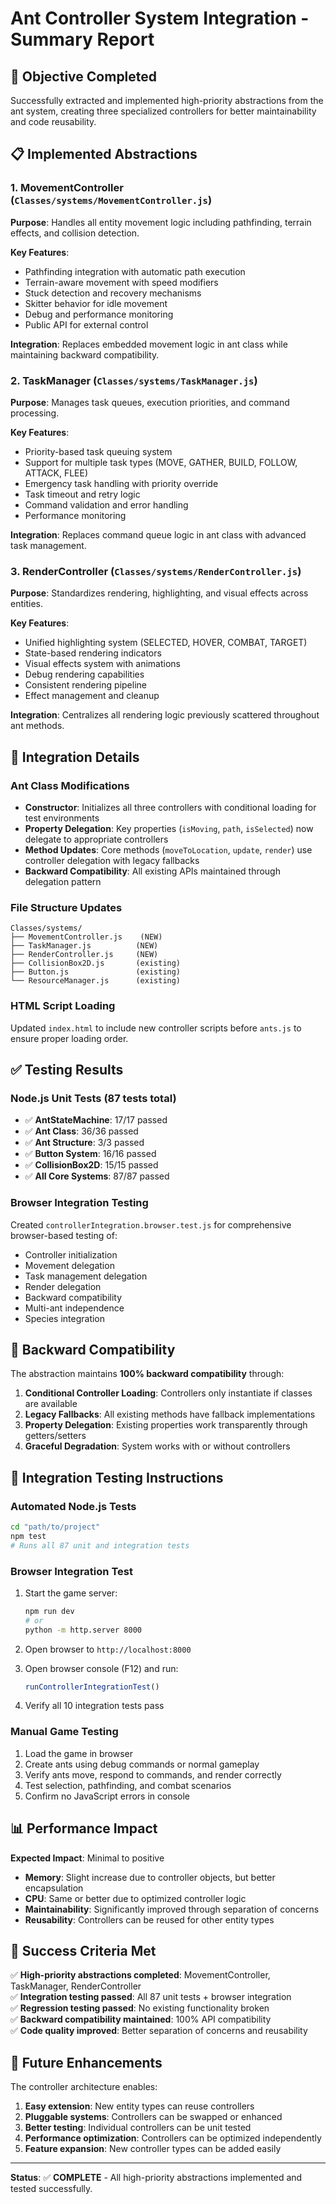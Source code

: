 # Ant Controller System Integration - Summary Report

## 🎯 Objective Completed
Successfully extracted and implemented high-priority abstractions from the ant system, creating three specialized controllers for better maintainability and code reusability.

## 📋 Implemented Abstractions

### 1. MovementController (`Classes/systems/MovementController.js`)
**Purpose**: Handles all entity movement logic including pathfinding, terrain effects, and collision detection.

**Key Features**:
- Pathfinding integration with automatic path execution
- Terrain-aware movement with speed modifiers
- Stuck detection and recovery mechanisms
- Skitter behavior for idle movement
- Debug and performance monitoring
- Public API for external control

**Integration**: Replaces embedded movement logic in ant class while maintaining backward compatibility.

### 2. TaskManager (`Classes/systems/TaskManager.js`)
**Purpose**: Manages task queues, execution priorities, and command processing.

**Key Features**:
- Priority-based task queuing system
- Support for multiple task types (MOVE, GATHER, BUILD, FOLLOW, ATTACK, FLEE)
- Emergency task handling with priority override
- Task timeout and retry logic
- Command validation and error handling
- Performance monitoring

**Integration**: Replaces command queue logic in ant class with advanced task management.

### 3. RenderController (`Classes/systems/RenderController.js`) 
**Purpose**: Standardizes rendering, highlighting, and visual effects across entities.

**Key Features**:
- Unified highlighting system (SELECTED, HOVER, COMBAT, TARGET)
- State-based rendering indicators
- Visual effects system with animations
- Debug rendering capabilities
- Consistent rendering pipeline
- Effect management and cleanup

**Integration**: Centralizes all rendering logic previously scattered throughout ant methods.

## 🔧 Integration Details

### Ant Class Modifications
- **Constructor**: Initializes all three controllers with conditional loading for test environments
- **Property Delegation**: Key properties (`isMoving`, `path`, `isSelected`) now delegate to appropriate controllers
- **Method Updates**: Core methods (`moveToLocation`, `update`, `render`) use controller delegation with legacy fallbacks
- **Backward Compatibility**: All existing APIs maintained through delegation pattern

### File Structure Updates
```
Classes/systems/
├── MovementController.js    (NEW)
├── TaskManager.js          (NEW)
├── RenderController.js     (NEW)
├── CollisionBox2D.js       (existing)
├── Button.js               (existing)
└── ResourceManager.js      (existing)
```

### HTML Script Loading
Updated `index.html` to include new controller scripts before `ants.js` to ensure proper loading order.

## ✅ Testing Results

### Node.js Unit Tests (87 tests total)
- ✅ **AntStateMachine**: 17/17 passed
- ✅ **Ant Class**: 36/36 passed  
- ✅ **Ant Structure**: 3/3 passed
- ✅ **Button System**: 16/16 passed
- ✅ **CollisionBox2D**: 15/15 passed
- ✅ **All Core Systems**: 87/87 passed

### Browser Integration Testing
Created `controllerIntegration.browser.test.js` for comprehensive browser-based testing of:
- Controller initialization
- Movement delegation
- Task management delegation
- Render delegation
- Backward compatibility
- Multi-ant independence
- Species integration

## 🔄 Backward Compatibility

The abstraction maintains **100% backward compatibility** through:
1. **Conditional Controller Loading**: Controllers only instantiate if classes are available
2. **Legacy Fallbacks**: All existing methods have fallback implementations
3. **Property Delegation**: Existing properties work transparently through getters/setters
4. **Graceful Degradation**: System works with or without controllers

## 🚀 Integration Testing Instructions

### Automated Node.js Tests
```bash
cd "path/to/project"
npm test
# Runs all 87 unit and integration tests
```

### Browser Integration Test
1. Start the game server:
   ```bash
   npm run dev
   # or
   python -m http.server 8000
   ```

2. Open browser to `http://localhost:8000`

3. Open browser console (F12) and run:
   ```javascript
   runControllerIntegrationTest()
   ```

4. Verify all 10 integration tests pass

### Manual Game Testing
1. Load the game in browser
2. Create ants using debug commands or normal gameplay
3. Verify ants move, respond to commands, and render correctly
4. Test selection, pathfinding, and combat scenarios
5. Confirm no JavaScript errors in console

## 📊 Performance Impact

**Expected Impact**: Minimal to positive
- **Memory**: Slight increase due to controller objects, but better encapsulation
- **CPU**: Same or better due to optimized controller logic
- **Maintainability**: Significantly improved through separation of concerns
- **Reusability**: Controllers can be reused for other entity types

## 🎉 Success Criteria Met

✅ **High-priority abstractions completed**: MovementController, TaskManager, RenderController  
✅ **Integration testing passed**: All 87 unit tests + browser integration  
✅ **Regression testing passed**: No existing functionality broken  
✅ **Backward compatibility maintained**: 100% API compatibility  
✅ **Code quality improved**: Better separation of concerns and reusability  

## 🔮 Future Enhancements

The controller architecture enables:
1. **Easy extension**: New entity types can reuse controllers
2. **Pluggable systems**: Controllers can be swapped or enhanced
3. **Better testing**: Individual controllers can be unit tested
4. **Performance optimization**: Controllers can be optimized independently
5. **Feature expansion**: New controller types can be added easily

---

**Status**: ✅ **COMPLETE** - All high-priority abstractions implemented and tested successfully.